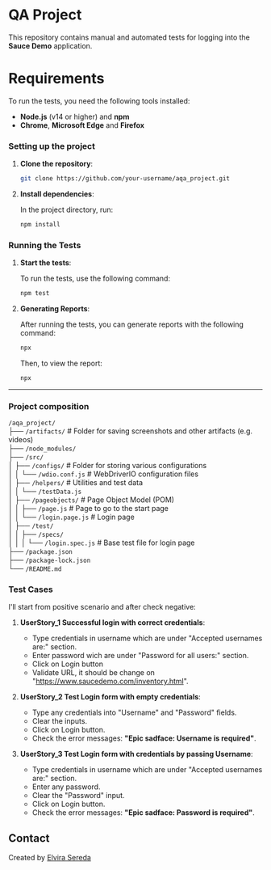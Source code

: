 # QA Project
This repository contains manual and automated tests for logging into the **Sauce Demo** application.

# Requirements
To run the tests, you need the following tools installed:

- **Node.js** (v14 or higher) and **npm**
- **Chrome**, **Microsoft Edge** and **Firefox**

### Setting up the project

1. **Clone the repository**:

    ```bash
    git clone https://github.com/your-username/aqa_project.git
    ```

2. **Install dependencies**:

    In the project directory, run:

    ```bash
    npm install
    ```

### Running the Tests

1. **Start the tests**:

    To run the tests, use the following command:

    ```bash
    npm test
    ```

2. **Generating Reports**:

    After running the tests, you can generate reports with the following command:

    ```bash
    npx
    ```

    Then, to view the report:

    ```bash
    npx
    ```

---
### Project composition
`/aqa_project/`  
├── `/artifacts/`  # Folder for saving screenshots and other artifacts (e.g. videos)  
├── `/node_modules/`  
├── `/src/`  
│   ├── `/configs/`    # Folder for storing various configurations  
│   │   └── `/wdio.conf.js`   # WebDriverIO configuration files  
│   ├── `/helpers/`    # Utilities and test data  
│   │   └── `/testData.js`  
│   ├── `/pageobjects/`    # Page Object Model (POM)   
│   │   ├── `/page.js`    # Page to go to the start page  
│   │   └── `/login.page.js`  # Login page  
│   ├── `/test/`  
│   │   ├── `/specs/`  
│   │   │   └── `/login.spec.js`  # Base test file for login page  
├── `/package.json`  
├── `/package-lock.json`  
└── `/README.md`  


### Test Cases

I'll start from positive scenario and after check negative:

1. **UserStory_1 Successful login with correct credentials**:
   - Type credentials in username which are under "Accepted usernames are:" section.
   - Enter password wich are under "Password for all users:" section.
   - Click on Login button
   - Validate URL, it should be change on "https://www.saucedemo.com/inventory.html".

2. **UserStory_2 Test Login form with empty credentials**:
   - Type any credentials into "Username" and "Password" fields.
   - Clear the inputs.
   - Click on Login button.
   - Check the error messages: **"Epic sadface: Username is required"**.

3. **UserStory_3 Test Login form with credentials by passing Username**:
   - Type credentials in username which are under "Accepted usernames are:" section.
   - Enter any password.
   - Clear the "Password" input.
   - Click on Login button.
   - Check the error messages: **"Epic sadface: Password is required"**.


## Contact

Created by [Elvira Sereda][def]

[def]: https://github.com/Elwircha